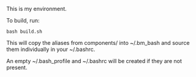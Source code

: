 This is my environment.

To build, run:

`bash build.sh`

This will copy the aliases from components/ into ~/.bm_bash and source them individually in your ~/.bashrc.

An empty ~/.bash_profile and ~/.bashrc will be created if they are not present.
